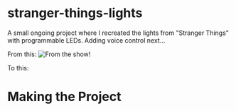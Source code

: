 # stranger-things-lights
A small ongoing project where I recreated the lights from "Stranger Things" with programmable LEDs. Adding voice control next...

From this:
![From the show!](https://raw.githubusercontent.com/simcard0000/stranger-things-lights/branch/path/to/img.png)

To this:

# Making the Project
